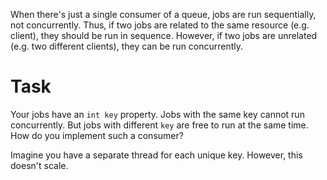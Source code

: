 When there's just a single consumer of a queue, jobs are run sequentially, not concurrently.
Thus, if two jobs are related to the same resource (e.g. client), they should be run in sequence.
However, if two jobs are unrelated (e.g. two different clients), they can be run concurrently.

# Task

Your jobs have an `int key` property.
Jobs with the same key cannot run concurrently.
But jobs with different `key` are free to run at the same time.
How do you implement such a consumer?

<div class="hint">
Imagine you have a separate thread for each unique key.
However, this doesn't scale.
</div>
